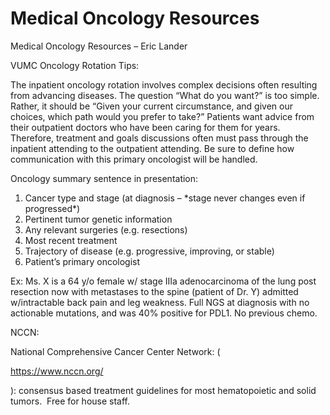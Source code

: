 # Medical Oncology Resources

Medical Oncology Resources – Eric Lander

VUMC Oncology Rotation Tips:

The inpatient oncology rotation involves complex decisions often
resulting from advancing diseases. The question “What do you want?” is
too simple. Rather, it should be “Given your current circumstance, and
given our choices, which path would you prefer to take?” Patients want
advice from their outpatient doctors who have been caring for them for
years. Therefore, treatment and goals discussions often must pass
through the inpatient attending to the outpatient attending. Be sure to
define how communication with this primary oncologist will be handled.

Oncology summary sentence in presentation:

1.  Cancer type and stage (at diagnosis – \*stage never changes even if
    progressed\*)
2.  Pertinent tumor genetic information
3.  Any relevant surgeries (e.g. resections)
4.  Most recent treatment
5.  Trajectory of disease (e.g. progressive, improving, or stable)
6.  Patient’s primary oncologist

Ex: Ms. X is a 64 y/o female w/ stage IIIa adenocarcinoma of the lung
post resection now with metastases to the spine (patient of Dr. Y)
admitted w/intractable back pain and leg weakness. Full NGS at diagnosis
with no actionable mutations, and was 40% positive for PDL1. No previous
chemo.

NCCN:

National Comprehensive Cancer Center Network: (

https://www.nccn.org/

): consensus based treatment guidelines for most hematopoietic and solid
tumors.  Free for house staff.
